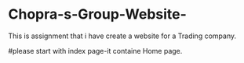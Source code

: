 # Chopra-s-Group-Website-
This is assignment that i have create a website for a Trading company.

#please start with index page-it containe Home page.
